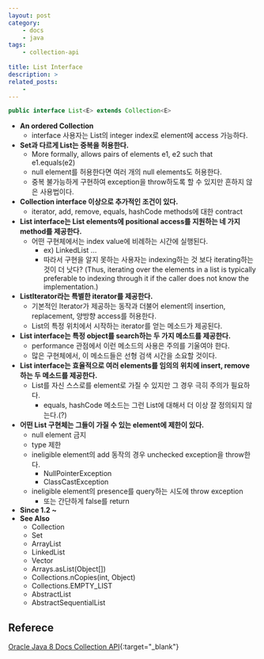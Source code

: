 ```yaml
---
layout: post
category:
    - docs
    - java
tags:
    - collection-api
    
title: List Interface
description: >
related_posts:
    - 
---
```

<!-- blank -->

```java
public interface List<E> extends Collection<E>
```

* **An ordered Collection**
  * interface 사용자는 List의 integer index로 element에 access 가능하다.
* **Set과 다르게 List는 중복을 허용한다.**
  * More formally, allows pairs of elements e1, e2 such that e1.equals(e2)
  * null element를 허용한다면 여러 개의 null elements도 허용한다.
  * 중복 불가능하게 구현하여 exception을 throw하도록 할 수 있지만 흔하지 않은 사용법이다.
* **Collection interface 이상으로 추가적인 조건이 있다.**
  * iterator, add, remove, equals, hashCode methods에 대한 contract
* **List interface는 List elements에 positional access를 지원하는 네 가지 method를 제공한다.**
  * 어떤 구현체에서는 index value에 비례하는 시간에 실행된다.
    * ex) LinkedList ...
    * 따라서 구현을 알지 못하는 사용자는 indexing하는 것 보다 iterating하는 것이 더 낫다? (Thus, iterating over the elements in a list is typically preferable to indexing through it if the caller does not know the implementation.)
* **ListIterator라는 특별한 iterator를 제공한다.**
  * 기본적인 Iterator가 제공하는 동작과 더불어 element의 insertion, replacement, 양방향 access를 허용한다.
  * List의 특정 위치에서 시작하는 iterator를 얻는 메소드가 제공된다.
* **List interface는 특정 object를 search하는 두 가지 메소드를 제공한다.**
  * performance 관점에서 이런 메소드의 사용은 주의를 기울여야 한다.
  * 많은 구현체에서, 이 메소드들은 선형 검색 시간을 소요할 것이다.
* **List interface는 효율적으로 여러 elements를 임의의 위치에 insert, remove 하는 두 메소드를 제공한다.**
  * List를 자신 스스로를 element로 가질 수 있지만 그 경우 극히 주의가 필요하다.
    * equals, hashCode 메소드는 그런 List에 대해서 더 이상 잘 정의되지 않는다.(?)
* **어떤 List 구현체는 그들이 가질 수 있는 element에 제한이 있다.**
  * null element 금지
  * type 제한
  * ineligible element의 add 동작의 경우 unchecked exception을 throw한다.
    * NullPointerException
    * ClassCastException
  * ineligible element의 presence를 query하는 시도에 throw exception
    * 또는 간단하게 false를 return
* **Since 1.2 ~**
* **See Also**
  * Collection
  * Set
  * ArrayList
  * LinkedList
  * Vector
  * Arrays.asList(Object[])
  * Collections.nCopies(int, Object)
  * Collections.EMPTY_LIST
  * AbstractList
  * AbstractSequentialList

## Referece
[Oracle Java 8 Docs Collection API](https://docs.oracle.com/javase/8/docs/api/java/util/Collection.html){:target="_blank"}